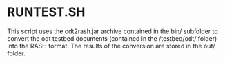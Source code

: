 # RUNTEST.SH

This script uses the odt2rash.jar archive contained in the bin/ subfolder to convert the odt testbed documents (contained in the /testbed/odt/ folder) into the RASH format. The results of the conversion are stored in the out/ folder.


